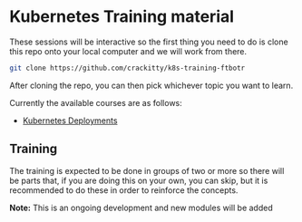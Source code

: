 # Kubernetes Training material

These sessions will be interactive so the first thing you need to do is
clone this repo onto your local computer and we will work from there.

```bash
git clone https://github.com/crackitty/k8s-training-ftbotr
```

After cloning the repo, you can then pick whichever topic you want to learn.

Currently the available courses are as follows:

- [Kubernetes Deployments](./deployments/README.md)

## Training

The training is expected to be done in groups of two or more so there will
be parts that, if you are doing this on your own, you can skip, but it is
recommended to do these in order to reinforce the concepts.

**Note:** This is an ongoing development and new modules will be added
